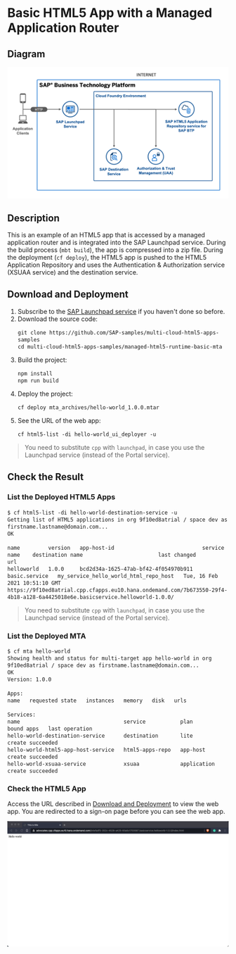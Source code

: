 # Basic HTML5 App with a Managed Application Router

## Diagram

![diagram](diagram.png)


## Description

This is an example of an HTML5 app that is accessed by a managed application router and is integrated into the SAP Launchpad service. During the build process (`mbt build`), the  app is compressed into a zip file. During the deployment (`cf deploy`), the HTML5 app is pushed to the HTML5 Application Repository and uses the Authentication & Authorization service (XSUAA service) and the destination service.

## Download and Deployment
1. Subscribe to the [SAP Launchpad service](https://developers.sap.com/tutorials/cp-portal-cloud-foundry-getting-started.html) if you haven't done so before.
1. Download the source code:
    ```
    git clone https://github.com/SAP-samples/multi-cloud-html5-apps-samples
    cd multi-cloud-html5-apps-samples/managed-html5-runtime-basic-mta
    ```
3. Build the project:
    ```
    npm install
    npm run build
    ```
4. Deploy the project:
    ```
    cf deploy mta_archives/hello-world_1.0.0.mtar
    ```
5. See the URL of the web app:
    ```
    cf html5-list -di hello-world_ui_deployer -u
    ```

> You need to substitute `cpp` with `launchpad`, in case you use the Launchpad service (instead of the Portal service).

## Check the Result

### List the Deployed HTML5 Apps
```
$ cf html5-list -di hello-world-destination-service -u                                   
Getting list of HTML5 applications in org 9f10ed8atrial / space dev as firstname.lastname@domain.com...
OK

name         version   app-host-id                            service name    destination name                        last changed                    url   
helloworld   1.0.0     bcd2d34a-1625-47ab-bf42-4f054970b911   basic.service   my_service_hello_world_html_repo_host   Tue, 16 Feb 2021 10:51:10 GMT   https://9f10ed8atrial.cpp.cfapps.eu10.hana.ondemand.com/7b673550-29f4-4b18-a128-6a4425018e6e.basicservice.helloworld-1.0.0/  
```

> You need to substitute `cpp` with `launchpad`, in case you use the Launchpad service (instead of the Portal service).


### List the Deployed MTA

```
$ cf mta hello-world
Showing health and status for multi-target app hello-world in org 9f10ed8atrial / space dev as firstname.lastname@domain.com...
OK
Version: 1.0.0

Apps:
name   requested state   instances   memory   disk   urls   

Services:
name                                 service           plan          bound apps   last operation   
hello-world-destination-service      destination       lite                       create succeeded   
hello-world-html5-app-host-service   html5-apps-repo   app-host                   create succeeded   
hello-world-xsuaa-service            xsuaa             application                create succeeded  

```

### Check the HTML5 App

Access the URL described in [Download and Deployment](#download-and-deployment) to view the web app. You are redirected to a sign-on page before you can see the web app.

![webapp](result.png)
